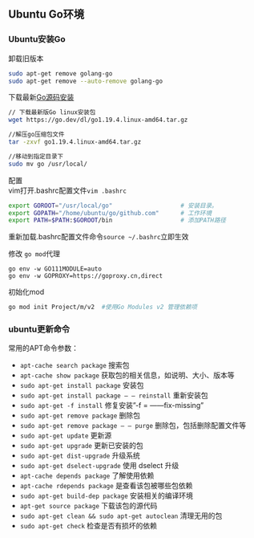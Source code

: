 ## Ubuntu Go环境

### Ubuntu安装Go
卸载旧版本
```sh
sudo apt-get remove golang-go
sudo apt-get remove --auto-remove golang-go
```
下载最新[Go源码安装](https://go.dev/dl/)

```sh
// 下载最新版Go linux安装包
wget https://go.dev/dl/go1.19.4.linux-amd64.tar.gz

//解压go压缩包文件
tar -zxvf go1.19.4.linux-amd64.tar.gz

//移动到指定目录下
sudo mv go /usr/local/
```
配置   
vim打开.bashrc配置文件`vim .bashrc`
```sh
export GOROOT="/usr/local/go"                   # 安装目录。
export GOPATH="/home/ubuntu/go/github.com"      # 工作环境
export PATH=$PATH:$GOROOT/bin                   # 添加PATH路径
```
重新加载.bashrc配置文件命令`source ~/.bashrc`立即生效

修改 `go mod`代理
```
go env -w GO111MODULE=auto
go env -w GOPROXY=https://goproxy.cn,direct
```
初始化mod
```sh
go mod init Project/m/v2  #使用Go Modules v2 管理依赖项
```

### ubuntu更新命令
常用的APT命令参数：

- `apt-cache search package` 搜索包
- `apt-cache show package` 获取包的相关信息，如说明、大小、版本等
- `sudo apt-get install package` 安装包
- `sudo apt-get install package – – reinstall` 重新安装包
- `sudo apt-get -f install` 修复安装”-f = ——fix-missing”
- `sudo apt-get remove package` 删除包
- `sudo apt-get remove package – – purge` 删除包，包括删除配置文件等
- `sudo apt-get update` 更新源
- `sudo apt-get upgrade` 更新已安装的包
- `sudo apt-get dist-upgrade` 升级系统
- `sudo apt-get dselect-upgrade` 使用 dselect 升级
- `apt-cache depends package` 了解使用依赖
- `apt-cache rdepends package` 是查看该包被哪些包依赖
- `sudo apt-get build-dep package` 安装相关的编译环境
- `apt-get source package` 下载该包的源代码
- `sudo apt-get clean && sudo apt-get autoclean` 清理无用的包
- `sudo apt-get check` 检查是否有损坏的依赖